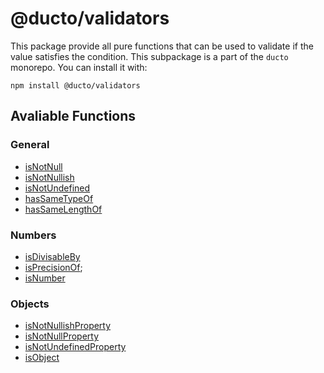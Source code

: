 # @ducto/validators

This package provide all pure functions that can be used to validate if the value satisfies the condition. This subpackage is a part of the `ducto` monorepo. You can install it with:

```shell
npm install @ducto/validators
```

## Avaliable Functions

### General
- [isNotNull](src/general/isNotNull/README.md)
- [isNotNullish](src/general/isNotNullish/README.md)
- [isNotUndefined](src/general/isNotUndefined/README.md)
- [hasSameTypeOf](src/general/hasSameTypeOf/README.md)
- [hasSameLengthOf](src/general/hasSameLengthOf)

### Numbers
- [isDivisableBy](src/number/isDivisibleBy/README.md)
- [isPrecisionOf](src/number/isPrecisionOf/README.md);
- [isNumber](src/number/isNumber/README.md)

### Objects
- [isNotNullishProperty](src/object/isNotNullishProperty/README.md)
- [isNotNullProperty](src/object/isNotNullProperty/README.md)
- [isNotUndefinedProperty](src/object/isNotUndefinedProperty/README.md)
- [isObject](src/object/isObject/README.md)

[//]: # (- [isNotUndefined]&#40;src/general/isNotUndefined/README.md&#41;)
